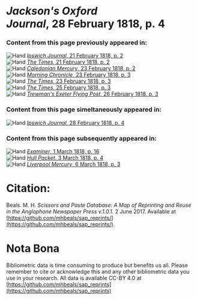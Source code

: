 # *Jackson's Oxford Journal*, 28 February 1818, p. 4  
  
### Content from this page previously appeared in:  
![Hand](http://scissorsandpaste.net/wp-content/uploads/2017/06/smallhandpointer.png) [*Ipswich Journal*, 21 February 1818, p. 2](https://mhbeals.github.io/sap_html/Ipswich-Journal/Ipswich-Journal-21-February-1818-p-2)  
![Hand](http://scissorsandpaste.net/wp-content/uploads/2017/06/smallhandpointer.png) [*The Times*, 21 February 1818, p. 2](https://mhbeals.github.io/sap_html/The-Times/The-Times-21-February-1818-p-2)  
![Hand](http://scissorsandpaste.net/wp-content/uploads/2017/06/smallhandpointer.png) [*Caledonian Mercury*, 23 February 1818, p. 2](https://mhbeals.github.io/sap_html/Caledonian-Mercury/Caledonian-Mercury-23-February-1818-p-2)  
![Hand](http://scissorsandpaste.net/wp-content/uploads/2017/06/smallhandpointer.png) [*Morning Chronicle*, 23 February 1818, p. 3](https://mhbeals.github.io/sap_html/Morning-Chronicle/Morning-Chronicle-23-February-1818-p-3)  
![Hand](http://scissorsandpaste.net/wp-content/uploads/2017/06/smallhandpointer.png) [*The Times*, 23 February 1818, p. 3](https://mhbeals.github.io/sap_html/The-Times/The-Times-23-February-1818-p-3)  
![Hand](http://scissorsandpaste.net/wp-content/uploads/2017/06/smallhandpointer.png) [*The Times*, 25 February 1818, p. 3](https://mhbeals.github.io/sap_html/The-Times/The-Times-25-February-1818-p-3)  
![Hand](http://scissorsandpaste.net/wp-content/uploads/2017/06/smallhandpointer.png) [*Trewman's Exeter Flying Post*, 26 February 1818, p. 3](https://mhbeals.github.io/sap_html/Trewman's-Exeter-Flying-Post/Trewman's-Exeter-Flying-Post-26-February-1818-p-3)  
  
### Content from this page simeltaneously appeared in:  
![Hand](http://scissorsandpaste.net/wp-content/uploads/2017/06/smallhandpointer.png) [*Ipswich Journal*, 28 February 1818, p. 4](https://mhbeals.github.io/sap_html/Ipswich-Journal/Ipswich-Journal-28-February-1818-p-4)  
  
### Content from this page subsequently appeared in:  
![Hand](http://scissorsandpaste.net/wp-content/uploads/2017/06/smallhandpointer.png) [*Examiner*, 1 March 1818, p. 16](https://mhbeals.github.io/sap_html/Examiner/Examiner-1-March-1818-p-16)  
![Hand](http://scissorsandpaste.net/wp-content/uploads/2017/06/smallhandpointer.png) [*Hull Packet*, 3 March 1818, p. 4](https://mhbeals.github.io/sap_html/Hull-Packet/Hull-Packet-3-March-1818-p-4)  
![Hand](http://scissorsandpaste.net/wp-content/uploads/2017/06/smallhandpointer.png) [*Liverpool Mercury*, 6 March 1818, p. 3](https://mhbeals.github.io/sap_html/Liverpool-Mercury/Liverpool-Mercury-6-March-1818-p-3)  


# Citation: 

Beals. M. H. *Scissors and Paste Database: A Map of Reprinting and Reuse in the Anglophone Newspaper Press v.1.0.1.* 2 June 2017. Available at [https://github.com/mhbeals/sap_reprints/](https://github.com/mhbeals/sap_reprints/). 

# Nota Bona

Bibliometric data is time consuming to produce but benefits us all. Please remember to cite or acknowledge this and any other bibliometric data you use in your research. All data is available CC-BY 4.0 at [https://github.com/mhbeals/sap_reprints](https://github.com/mhbeals/sap_reprints)